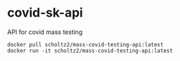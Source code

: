 # covid-sk-api
API for covid mass testing

```
docker pull scholtz2/mass-covid-testing-api:latest
docker run -it scholtz2/mass-covid-testing-api:latest
```